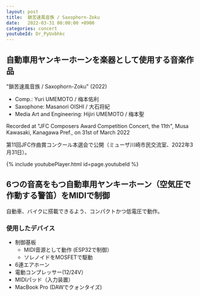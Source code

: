 ```yaml
---
layout: post
title:  鎖苦速風音族 / Saxophorn-Zoku
date:   2022-03-31 00:00:00 +0900
categories: concert
youtubeId: Dr_PyUxbhkc
---
```


## 自動車用ヤンキーホーンを楽器として使用する音楽作品

"鎖苦速風音族 / Saxophorn-Zoku" (2022)  

- Comp.: Yuri UMEMOTO / 梅本佑利
- Saxophone: Masanori OISHI / 大石将紀
- Media Art and Engineering: Hijiri UMEMOTO / 梅本聖

Recorded at "JFC Composers Award Competition Concert, the 11th", Musa Kawasaki, Kanagawa Pref., on 31st of March 2022

第11回JFC作曲賞コンクール本選会で公開（ミューザ川崎市民交流室、2022年3月31日）。

{% include youtubePlayer.html id=page.youtubeId %}



## 6つの音高をもつ自動車用ヤンキーホーン（空気圧で作動する警笛）をMIDIで制御

自動車、バイクに搭載できるよう、コンパクトかつ低電圧で動作。

### 使用したデバイス
- 制御基板 
  - MIDI音源として動作 (ESP32で制御）
  - ソレノイドをMOSFETで駆動
- 6連エアホーン
- 電動コンプレッサー(12/24V）
- MIDIパッド（入力装置）
- MacBook Pro (DAWでクォンタイズ)


